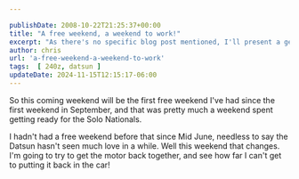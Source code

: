 ```yaml
---

publishDate: 2008-10-22T21:25:37+00:00
title: "A free weekend, a weekend to work!"
excerpt: "As there's no specific blog post mentioned, I'll present a generic overview. Explore our latest post packed with insights, tips and trending topics t..."
author: chris
url: 'a-free-weekend-a-weekend-to-work'
tags:  [ 240z, datsun ] 
updateDate: 2024-11-15T12:15:17-06:00
---
```


So this coming weekend will be the first free weekend I've had since the first weekend in September, and that was pretty much a weekend spent getting ready for the Solo Nationals. 

I hadn't had a free weekend before that since Mid June, needless to say the Datsun hasn't seen much love in a while. Well this weekend that changes. I'm going to try to get the motor back together, and see how far I can't get to putting it back in the car!
